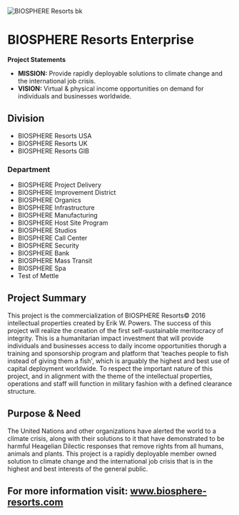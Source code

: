 ![BIOSPHERE Resorts bk](https://user-images.githubusercontent.com/51065039/209725979-d2d4cf7a-2521-47ce-af1a-d490fa475c6c.jpg)

# BIOSPHERE Resorts Enterprise
**Project Statements**

- **MISSION:** Provide rapidly deployable solutions to climate change and the international job crisis.
- **VISION:** Virtual & physical income opportunities on demand for individuals and businesses worldwide.

## Division
+ BIOSPHERE Resorts USA
+ BIOSPHERE Resorts UK
+ BIOSPHERE Resorts GIB

### Department
+ BIOSPHERE Project Delivery
+ BIOSPHERE Improvement District
+ BIOSPHERE Organics
+ BIOSPHERE Infrastructure
+ BIOSPHERE Manufacturing
+ BIOSPHERE Host Site Program
+ BIOSPHERE Studios
+ BIOSPHERE Call Center
+ BIOSPHERE Security
+ BIOSPHERE Bank
+ BIOSPHERE Mass Transit
+ BIOSPHERE Spa
+ Test of Mettle

## **Project Summary**
This project is the commercialization of BIOSPHERE Resorts© 2016 intellectual properties created by Erik W. Powers.  The success of this project will realize the creation of the first self-sustainable meritocracy of integrity.  This is a humanitarian impact investment that will provide individuals and businesses access to daily income opportunities thorugh a training and sponsorship program and platform that 'teaches people to fish instead of giving them a fish', which is arguably the highest and best use of capital deployment worldwide.  To respect the important nature of this project, and in alignment with the theme of the intellectual properties, operations and staff will function in military fashion with a defined clearance structure.

## **Purpose & Need**
The United Nations and other organizations have alerted the world to a climate crisis, along with their solutions to it that have demonstrated to be harmful Heagelian Dilectic responses that remove rights from all humans, animals and plants. This project is a rapidly deployable member owned solution to climate change and the international job crisis that is in the highest and best interests of the general public.  

## For more information visit: www.biosphere-resorts.com
